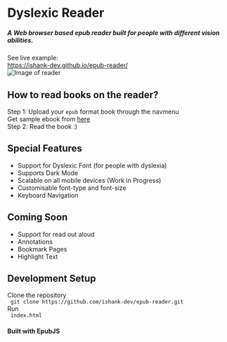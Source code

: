 # Dyslexic Reader
##### A Web browser based epub reader built for people with different vision abilities.

See live example:<br>
https://ishank-dev.github.io/epub-reader/<br>
![Image of reader](https://github.com/ishank-dev/epub-reader/blob/master/docs/1.png)
## How to read books on the reader?
Step 1: Upload your ``epub`` format book through the navmenu<br>
Get sample ebook from [here](https://www.gutenberg.org/ebooks/1342.epub.noimages?session_id=ce612f3267d1f8574d03b4ba89b783d578118854)<br>
Step 2: Read the book :)

## Special Features
- Support for Dyslexic Font (for people with dyslexia)
- Supports Dark Mode
- Scalable on all mobile devices (Work in Progress)
- Customisable font-type and font-size
- Keyboard Navigation

## Coming Soon
- Support for read out aloud
- Annotations
- Bookmark Pages
- Highlight Text

## Development Setup
Clone the repository<br>
`` git clone https://github.com/ishank-dev/epub-reader.git``<br>
Run <br>
`` index.html``

#### Built with EpubJS




